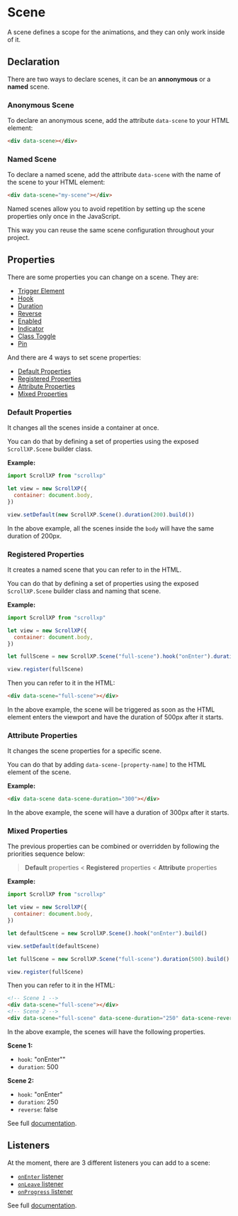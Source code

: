 # Scene

A scene defines a scope for the animations, and they can only work inside of it.

## Declaration

There are two ways to declare scenes, it can be an **annonymous** or a **named** scene.

### Anonymous Scene

To declare an anonymous scene, add the attribute `data-scene` to your HTML element:

```html
<div data-scene></div>
```

### Named Scene

To declare a named scene, add the attribute `data-scene` with the name of the scene to your HTML element:

```html
<div data-scene="my-scene"></div>
```

Named scenes allow you to avoid repetition by setting up the scene properties only once in the JavaScript.

This way you can reuse the same scene configuration throughout your project.

## Properties

There are some properties you can change on a scene. They are:

- [Trigger Element](scene-properties#trigger-element)
- [Hook](scene-properties#hook)
- [Duration](scene-properties#duration)
- [Reverse](scene-properties#reverse)
- [Enabled](scene-properties#enabled)
- [Indicator](scene-properties#indicator)
- [Class Toggle](scene-properties#class-toggle)
- [Pin](scene-properties#pin)

And there are 4 ways to set scene properties:

- [Default Properties](#default-properties)
- [Registered Properties](#registered-properties)
- [Attribute Properties](#attribute-properties)
- [Mixed Properties](#mixed-properties)

### Default Properties

It changes all the scenes inside a container at once.

You can do that by defining a set of properties using the exposed `ScrollXP.Scene` builder class.

**Example:**

```js
import ScrollXP from "scrollxp"

let view = new ScrollXP({
  container: document.body,
})

view.setDefault(new ScrollXP.Scene().duration(200).build())
```

In the above example, all the scenes inside the `body` will have the same duration of 200px.

### Registered Properties

It creates a named scene that you can refer to in the HTML.

You can do that by defining a set of properties using the exposed `ScrollXP.Scene` builder class and naming that scene.

**Example:**

```js
import ScrollXP from "scrollxp"

let view = new ScrollXP({
  container: document.body,
})

let fullScene = new ScrollXP.Scene("full-scene").hook("onEnter").duration(500).build()

view.register(fullScene)
```

Then you can refer to it in the HTML:

```html
<div data-scene="full-scene"></div>
```

In the above example, the scene will be triggered as soon as the HTML element enters the viewport and have the duration of 500px after it starts.

### Attribute Properties

It changes the scene properties for a specific scene.

You can do that by adding `data-scene-[property-name]` to the HTML element of the scene.

**Example:**

```html
<div data-scene data-scene-duration="300"></div>
```

In the above example, the scene will have a duration of 300px after it starts.

### Mixed Properties

The previous properties can be combined or overridden by following the priorities sequence below:

> **Default** properties < **Registered** properties < **Attribute** properties

**Example:**

```js
import ScrollXP from "scrollxp"

let view = new ScrollXP({
  container: document.body,
})

let defaultScene = new ScrollXP.Scene().hook("onEnter").build()

view.setDefault(defaultScene)

let fullScene = new ScrollXP.Scene("full-scene").duration(500).build()

view.register(fullScene)
```

Then you can refer to it in the HTML:

```html
<!-- Scene 1 -->
<div data-scene="full-scene"></div>
<!-- Scene 2 -->
<div data-scene="full-scene" data-scene-duration="250" data-scene-reverse="false"></div>
```

In the above example, the scenes will have the following properties.

**Scene 1:**

- `hook`: "onEnter""
- `duration`: 500

**Scene 2:**

- `hook`: "onEnter"
- `duration`: 250
- `reverse`: false

See full [documentation](scene-properties.md).

## Listeners

At the moment, there are 3 different listeners you can add to a scene:

- [`onEnter` listener](scene-listeners#onenter-listener)
- [`onLeave` listener](scene-listeners#onleave-listener)
- [`onProgress` listener](scene-listeners#onprogress-listener)

See full [documentation](scene-listeners.md).
